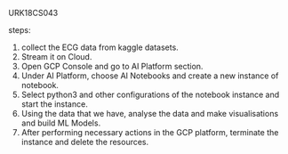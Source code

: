 
URK18CS043

steps:

1. collect the ECG data from kaggle datasets.
2. Stream it on Cloud.
3. Open GCP Console and go to AI Platform section.
4. Under AI Platform, choose AI Notebooks and create a new instance of notebook.
5. Select python3 and other configurations of the notebook instance and start the instance.
6. Using the data that we have, analyse the data and make visualisations and build ML Models.
7. After performing necessary actions in the GCP platform, terminate the instance and delete the resources.

